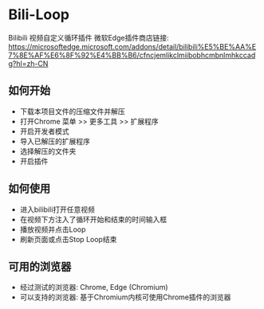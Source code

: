 # Bili-Loop  
Bilibili 视频自定义循环插件
微软Edge插件商店链接: https://microsoftedge.microsoft.com/addons/detail/bilibili%E5%BE%AA%E7%8E%AF%E6%8F%92%E4%BB%B6/cfncjemlikclmiibobhcmbnlmhkccadg?hl=zh-CN

##  如何开始  
* 下载本项目文件的压缩文件并解压  
* 打开Chrome 菜单 >> 更多工具 >> 扩展程序  
* 开启开发者模式  
* 导入已解压的扩展程序  
* 选择解压的文件夹   
* 开启插件  

## 如何使用  
* 进入bilibili打开任意视频  
* 在视频下方注入了循环开始和结束的时间输入框
* 播放视频并点击Loop
* 刷新页面或点击Stop Loop结束  

## 可用的浏览器  
* 经过测试的浏览器: Chrome, Edge (Chromium)
* 可以支持的浏览器: 基于Chromium内核可使用Chrome插件的浏览器
